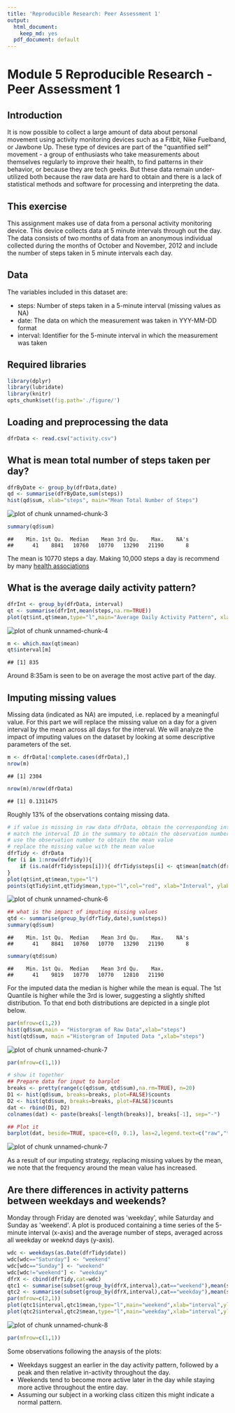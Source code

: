 ```yaml
---
title: 'Reproducible Research: Peer Assessment 1'
output:
  html_document:
    keep_md: yes
  pdf_document: default
---
```

# Module 5 Reproducible Research - Peer Assessment 1

## Introduction
It is now possible to collect a large amount of data about personal movement using activity monitoring devices such as a Fitbit, Nike Fuelband, or Jawbone Up. These type of devices are part of the "quantified self" movement - a group of enthusiasts who take measurements about themselves regularly to improve their health, to find patterns in their behavior, or because they are tech geeks. But these data remain under-utilized both because the raw data are hard to obtain and there is a lack of statistical methods and software for processing and interpreting the data.

## This exercise
This assignment makes use of data from a personal activity monitoring device. This device collects data at 5 minute intervals through out the day. The data consists of two months of data from an anonymous individual collected during the months of October and November, 2012 and include the number of steps taken in 5 minute intervals each day.

## Data
The variables included in this dataset are:
- steps: Number of steps taken in a 5-minute interval (missing values as NA)
- date: The data on which the measurement was taken in YYY-MM-DD format
- interval: Identifier for the 5-minute interval in which the measurement was taken

## Required libraries

```r
library(dplyr)
library(lubridate)
library(knitr)
opts_chunk$set(fig.path='./figure/')
```

## Loading and preprocessing the data

```r
dfrData <- read.csv("activity.csv")
```

## What is mean total number of steps taken per day?

```r
dfrByDate <- group_by(dfrData,date)
qd <- summarise(dfrByDate,sum(steps))
hist(qd$sum, xlab="steps", main="Mean Total Number of Steps")
```

![plot of chunk unnamed-chunk-3](./figure/unnamed-chunk-3-1.png) 

```r
summary(qd$sum)
```

```
##    Min. 1st Qu.  Median    Mean 3rd Qu.    Max.    NA's 
##      41    8841   10760   10770   13290   21190       8
```

The mean is 10770 steps a day. Making 10,000 steps a day is recommend by many [health associations](http://www.nhs.uk/Livewell/loseweight/Pages/10000stepschallenge.aspx)

## What is the average daily activity pattern?

```r
dfrInt <- group_by(dfrData, interval)
qt <- summarise(dfrInt,mean(steps,na.rm=TRUE))
plot(qt$int,qt$mean,type="l",main="Average Daily Activity Pattern", xlab="Interval", ylab="Average Steps")
```

![plot of chunk unnamed-chunk-4](./figure/unnamed-chunk-4-1.png) 

```r
m <- which.max(qt$mean)
qt$interval[m]
```

```
## [1] 835
```

Around 8:35am is seen to be on average the most active part of the day. 

## Imputing missing values
Missing data (indicated as NA) are imputed, i.e. replaced by a meaningful value.
For this part we will replace the missing value on a day for a given interval by the mean across all days for the interval.
We will analyze the impact of imputing values on the dataset by looking at some descriptive parameters of the set.

```r
m <- dfrData[!complete.cases(dfrData),]
nrow(m)
```

```
## [1] 2304
```

```r
nrow(m)/nrow(dfrData)
```

```
## [1] 0.1311475
```

Roughly 13% of the observations containg missing data.


```r
# if value is missing in raw data dfrData, obtain the corresponding interval ID
# match the interval ID in the summary to obtain the observation number
# use the observation number to obtain the mean value
# replace the missing value with the mean value
dfrTidy <- dfrData
for (i in 1:nrow(dfrTidy)){
    if (is.na(dfrTidy$steps[i])){ dfrTidy$steps[i] <- qt$mean[match(dfrTidy$interval[i],qt$interval)]}
}
plot(qt$int,qt$mean,type="l")
points(qtTidy$int,qtTidy$mean,type="l",col="red", xlab="Interval", ylab="Average Steps")
```

![plot of chunk unnamed-chunk-6](./figure/unnamed-chunk-6-1.png) 

```r
## what is the impact of imputing missing values
qtd <- summarise(group_by(dfrTidy,date),sum(steps))
summary(qd$sum)
```

```
##    Min. 1st Qu.  Median    Mean 3rd Qu.    Max.    NA's 
##      41    8841   10760   10770   13290   21190       8
```

```r
summary(qtd$sum)
```

```
##    Min. 1st Qu.  Median    Mean 3rd Qu.    Max. 
##      41    9819   10770   10770   12810   21190
```
For the imputed data the median is higher while the mean is equal.
The 1st Quantile is higher while the 3rd is lower, suggesting a slightly shifted distribution.
To that end both distributions are depicted in a single plot below.

```r
par(mfrow=c(1,2))
hist(qd$sum,main = "Historgram of Raw Data",xlab="steps")
hist(qtd$sum, main ="Historgram of Imputed Data ",xlab="steps")
```

![plot of chunk unnamed-chunk-7](./figure/unnamed-chunk-7-1.png) 

```r
par(mfrow=c(1,1))

# show it together
## Prepare data for input to barplot
breaks <- pretty(range(c(qd$sum, qtd$sum),na.rm=TRUE), n=20)
D1 <- hist(qd$sum, breaks=breaks, plot=FALSE)$counts
D2 <- hist(qtd$sum, breaks=breaks, plot=FALSE)$counts
dat <- rbind(D1, D2)
colnames(dat) <- paste(breaks[-length(breaks)], breaks[-1], sep="-")

## Plot it
barplot(dat, beside=TRUE, space=c(0, 0.1), las=2,legend.text=c("raw","tidy"),main="Histogram of Raw and Imputed Data")
```

![plot of chunk unnamed-chunk-7](./figure/unnamed-chunk-7-2.png) 

As a result of our imputing strategy, replacing missing values by the mean, we note that the frequency around the mean value has increased.

## Are there differences in activity patterns between weekdays and weekends?
Monday through Friday are denoted was 'weekday', while Saturday and Sunday as 'weekend'.
A plot is produced containing a time series of the 5-minute interval (x-axis) and the average number of steps, averaged across all weekday or weeknd days (y-axis).

```r
wdc <- weekdays(as.Date(dfrTidy$date))
wdc[wdc=="Saturday"] <- "weekend"
wdc[wdc=="Sunday"] <- "weekend"
wdc[wdc!="weekend"] <- "weekday"
dfrX <- cbind(dfrTidy,cat=wdc)
qtc1 <- summarise(subset(group_by(dfrX,interval),cat=="weekend"),mean(steps))
qtc2 <- summarise(subset(group_by(dfrX,interval),cat=="weekday"),mean(steps))
par(mfrow=c(2,1))
plot(qtc1$interval,qtc1$mean,type="l",main="weekend",xlab="interval",ylab="avg steps")
plot(qtc2$interval,qtc2$mean,type="l",main="weekday",xlab="interval",ylab="avg steps")
```

![plot of chunk unnamed-chunk-8](./figure/unnamed-chunk-8-1.png) 

```r
par(mfrow=c(1,1))
```

Some observations following the anaysis of the plots:
- Weekdays suggest an earlier in the day activity pattern, followed by a peak and then relative in-activity throughout the day.
- Weekends tend to become more active later in the day while staying more active throughout the entire day.
- Assuming our subject in a working class citizen this might indicate a normal pattern. 
